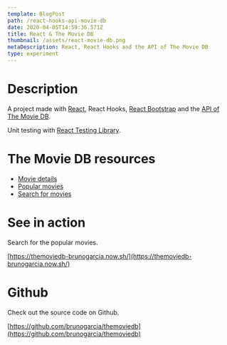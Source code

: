 ```yaml
---
template: BlogPost
path: /react-hooks-api-movie-db
date: 2020-04-05T14:59:36.571Z
title: React & The Movie DB
thumbnail: /assets/react-movie-db.png
metaDescription: React, React Hooks and the API of The Movie DB
type: experiment
---
```

# Description

A project made with [React](https://reactjs.org), React Hooks, [React Bootstrap](https://react-bootstrap.github.io/) and the [API of The Movie DB](https://www.themoviedb.org/documentation/api).

Unit testing with [React Testing Library](https://testing-library.com/docs/react-testing-library/intro).

# The Movie DB resources

* [Movie details](https://developers.themoviedb.org/3/movies/get-movie-details)
* [Popular movies](https://developers.themoviedb.org/3/movies/get-popular-movies)
* [Search for movies](https://developers.themoviedb.org/3/search/search-movies)

# See in action

Search for the popular movies.

[https://themoviedb-brunogarcia.now.sh/](https://themoviedb-brunogarcia.now.sh/)

# Github

Check out the source code on Github.

[https://github.com/brunogarcia/themoviedb](https://github.com/brunogarcia/themoviedb)
